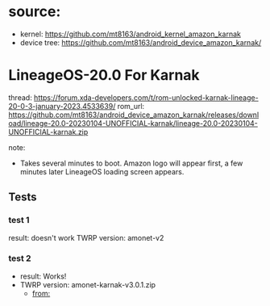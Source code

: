 # source:
- kernel: https://github.com/mt8163/android_kernel_amazon_karnak
- device tree: https://github.com/mt8163/android_device_amazon_karnak/ 

# LineageOS-20.0 For Karnak
thread: https://forum.xda-developers.com/t/rom-unlocked-karnak-lineage-20-0-3-january-2023.4533639/
rom_url: https://github.com/mt8163/android_device_amazon_karnak/releases/download/lineage-20.0-20230104-UNOFFICIAL-karnak/lineage-20.0-20230104-UNOFFICIAL-karnak.zip

note:
- Takes several minutes to boot. Amazon logo will appear first, a few minutes later LineageOS loading screen appears.

## Tests
### test 1
result: doesn't work
TWRP version: amonet-v2

### test 2
- result: Works!
- TWRP version: amonet-karnak-v3.0.1.zip
  - [from:](https://forum.xda-developers.com/t/unlock-root-twrp-unbrick-fire-hd-8-2018-karnak-amonet-3.3963496/)
